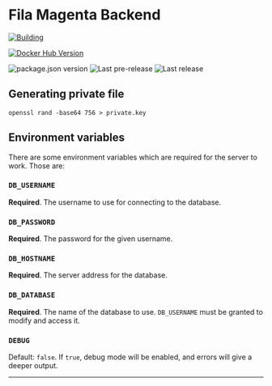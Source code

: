 # Fila Magenta Backend

[![Building][build-badge]][build-url]

[![Docker Hub Version][docker-badge-url]][docker-hub-url]

![package.json version][package-version-badge]
![Last pre-release][prerelease-badge]
![Last release][release-badge]

## Generating private file

```shell
openssl rand -base64 756 > private.key
```

## Environment variables

There are some environment variables which are required for the server to work. Those are:

### `DB_USERNAME`

**Required**. The username to use for connecting to the database.

### `DB_PASSWORD`

**Required**. The password for the given username.

### `DB_HOSTNAME`

**Required**. The server address for the database.

### `DB_DATABASE`

**Required**. The name of the database to use. `DB_USERNAME` must be granted to modify and access it.

### `DEBUG`

Default: `false`. If `true`, debug mode will be enabled, and errors will give a deeper output.

---

[docker-badge-url]: https://img.shields.io/docker/v/arnyminerz/mic_manager?style=for-the-badge&logo=docker

[docker-hub-url]: https://hub.docker.com/repository/docker/arnyminerz/mic_manager

[package-version-badge]: https://img.shields.io/github/package-json/v/ArnyminerZ/MiC-Manager?label=Dev%20Version&logo=github&style=for-the-badge

[prerelease-badge]: https://img.shields.io/github/v/release/ArnyminerZ/MiC-Manager?include_prereleases&label=Last%20Pre-Release&logo=github&style=for-the-badge

[release-badge]: https://img.shields.io/github/v/release/ArnyminerZ/MiC-Manager?label=Last%20Release&logo=github&style=for-the-badge

[releases-url]: https://github.com/ArnyminerZ/MiC-Manager/releases

[build-badge]: https://img.shields.io/github/workflow/status/ArnyminerZ/MiC-Manager/docker-ci?style=for-the-badge

[build-url]: https://github.com/ArnyminerZ/MiC-Manager/actions/workflows/docker-ci.yml
